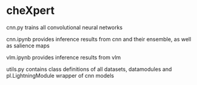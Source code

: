 # cheXpert
cnn.py trains all convolutional neural networks

cnn.ipynb provides inference results from cnn and their ensemble, as well as salience maps

vlm.ipynb provides inference results from vlm

utils.py contains class definitions of all datasets, datamodules and pl.LightningModule wrapper of cnn models

